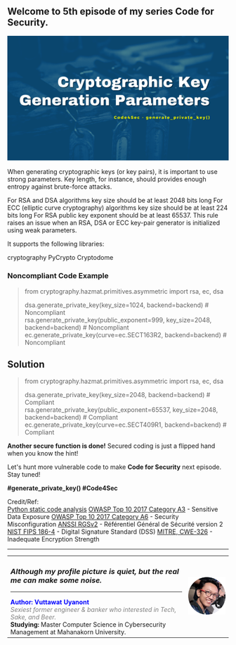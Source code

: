 ## Welcome to 5th episode of my series **Code for Security**.  

<div align="center"> <img src="cover.png"/> </div>  
  
When generating cryptographic keys (or key pairs), it is important to use strong parameters. Key length, for instance, should provides enough entropy against brute-force attacks.

For RSA and DSA algorithms key size should be at least 2048 bits long
For ECC (elliptic curve cryptography) algorithms key size should be at least 224 bits long
For RSA public key exponent should be at least 65537.
This rule raises an issue when an RSA, DSA or ECC key-pair generator is initialized using weak parameters.

It supports the following libraries:

cryptography
PyCrypto
Cryptodome
### Noncompliant Code Example
> from cryptography.hazmat.primitives.asymmetric import rsa, ec, dsa  
>    
> dsa.generate_private_key(key_size=1024, backend=backend) # Noncompliant  
> rsa.generate_private_key(public_exponent=999, key_size=2048, backend=backend) # Noncompliant  
> ec.generate_private_key(curve=ec.SECT163R2, backend=backend)  # Noncompliant  
    
## Solution
> from cryptography.hazmat.primitives.asymmetric import rsa, ec, dsa  
>   
> dsa.generate_private_key(key_size=2048, backend=backend) # Compliant  
> rsa.generate_private_key(public_exponent=65537, key_size=2048, backend=backend) # Compliant  
> ec.generate_private_key(curve=ec.SECT409R1, backend=backend) # Compliant   
   
**Another secure function is done!** Secured coding is just a flipped hand when you know the hint!

Let's hunt more vulnerable code to make **Code for Security** next episode. Stay tuned!  
  
**#generate_private_key() #Code4Sec**  
  
Credit/Ref:  
[Python static code analysis](https://rules.sonarsource.com/python/RSPEC-4426)
[OWASP Top 10 2017 Category A3](https://owasp.org/www-project-top-ten/2017/A3_2017-Sensitive_Data_Exposure.html) - Sensitive Data Exposure
[OWASP Top 10 2017 Category A6](https://owasp.org/www-project-top-ten/2017/A6_2017-Security_Misconfiguration.html) - Security Misconfiguration
[ANSSI RGSv2](https://www.ssi.gouv.fr/uploads/2014/11/RGS_v-2-0_B1.pdf) - Référentiel Général de Sécurité version 2
[NIST FIPS 186-4](https://nvlpubs.nist.gov/nistpubs/FIPS/NIST.FIPS.186-4.pdf) - Digital Signature Standard (DSS)
[MITRE, CWE-326](https://cwe.mitre.org/data/definitions/326.html) - Inadequate Encryption Strength
  
______________________________
<table border="0">
 <tr>
   <td> <h3><i>Although my profile picture is quiet, but the real me can make some noise.</i></h3>
      <hr>
      <b><font color="Blue"> Author: Vuttawat Uyanont </font></b>  <br>
      <font color="grey"><i>Sexiest former engineer & banker who interested in Tech, Sake, and Beer.</i></font>  <br>
      <b>Studying:</b> Master Computer Science in Cybersecurity Management at Mahanakorn University.  <br> </td>  
   <td><img src="Author.png" width="150"/></td>  
 </tr>
</table>
  
